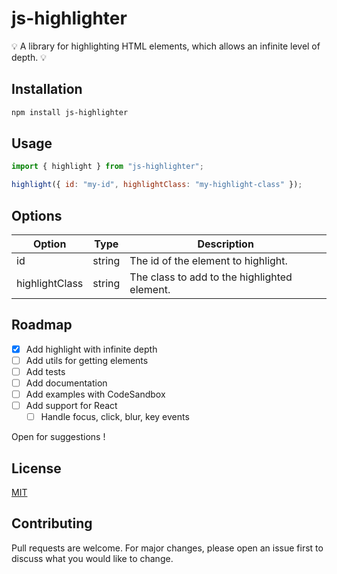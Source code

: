 # js-highlighter

💡 A library for highlighting HTML elements, which allows an infinite level of depth. 💡

## Installation

```bash
npm install js-highlighter
```

## Usage

```javascript
import { highlight } from "js-highlighter";

highlight({ id: "my-id", highlightClass: "my-highlight-class" });
```

## Options

| Option         | Type   | Description                                  |
| -------------- | ------ | -------------------------------------------- |
| id             | string | The id of the element to highlight.          |
| highlightClass | string | The class to add to the highlighted element. |

## Roadmap

- [x] Add highlight with infinite depth
- [ ] Add utils for getting elements
- [ ] Add tests
- [ ] Add documentation
- [ ] Add examples with CodeSandbox
- [ ] Add support for React
  - [ ] Handle focus, click, blur, key events

Open for suggestions !

## License

[MIT](https://choosealicense.com/licenses/mit/)

## Contributing

Pull requests are welcome. For major changes, please open an issue first to discuss what you would like to change.

